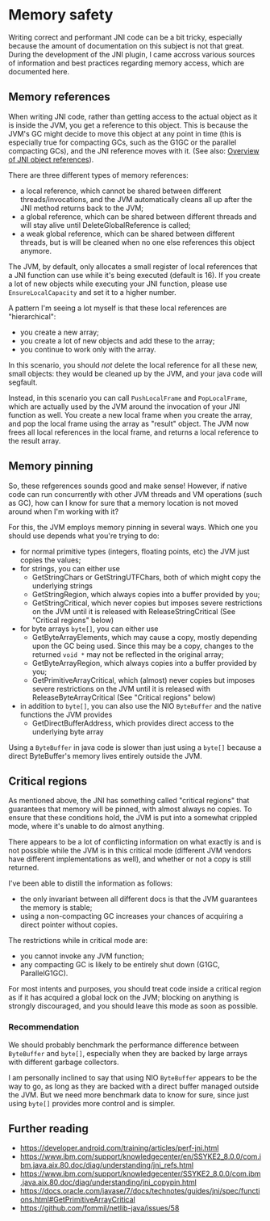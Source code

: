 # Memory safety

Writing correct and performant JNI code can be a bit tricky, especially because the amount of documentation on this subject is not that great. During the development of the JNI plugin, I came accross various sources of information and best practices regarding memory access, which are documented here.

## Memory references

When writing JNI code, rather than getting access to the actual object as it is inside the JVM, you get a reference to this object. This is because the JVM's GC might decide to move this object at any point in time (this is especially true for compacting GCs, such as the G1GC or the parallel compacting GCs), and the JNI reference moves with it. (See also: [Overview of JNI object references](https://www.ibm.com/support/knowledgecenter/en/SSYKE2_8.0.0/com.ibm.java.aix.80.doc/diag/understanding/jni_refs.html)).

There are three different types of memory references:

 * a local reference, which cannot be shared between different threads/invocations, and the JVM automatically cleans all up after the JNI method returns back to the JVM;
 * a global reference, which can be shared between different threads and will stay alive until DeleteGlobalReference is called;
 * a weak global reference, which can be shared between different threads, but is will be cleaned when no one else references this object anymore.
 
The JVM, by default, only allocates a small register of local references that a JNI function can use while it's being executed (default is 16). If you create a lot of new objects while executing your JNI function, please use `EnsureLocalCapacity` and set it to a higher number. 

A pattern I'm seeing a lot myself is that these local references are "hierarchical":

* you create a new array;
* you create a lot of new objects and add these to the array;
* you continue to work only with the array.
 
In this scenario, you should *not* delete the local reference for all these new, small objects: they would be cleaned up by the JVM, and your java code will segfault.

Instead, in this scenario you can call `PushLocalFrame` and `PopLocalFrame`, which are actually used by the JVM around the invocation of your JNI function as well. You create a new local frame when you create the array, and pop the local frame using the array as "result" object. The JVM now frees all local references in the local frame, and returns a local reference to the result array.

## Memory pinning

So, these refgerences sounds good and make sense! However, if native code can run concurrently with other JVM threads and VM operations (such as GC), how can I know for sure that a memory location is not moved around when I'm working with it?

For this, the JVM employs memory pinning in several ways. Which one you should use depends what you're trying to do:

* for normal primitive types (integers, floating points, etc) the JVM just copies the values;
* for strings, you can either use
  * GetStringChars or GetStringUTFChars, both of which might copy the underlying strings
  * GetStringRegion, which always copies into a buffer provided by you;
  * GetStringCritical, which never copies but imposes severe restrictions on the JVM until it is released with ReleaseStringCritical (See "Critical regions" below)
* for byte arrays `byte[]`, you can either use
  * GetByteArrayElements, which may cause a copy, mostly depending upon the GC being used. Since this may be a copy, changes to the returned `void *` may not be reflected in the original array;
  * GetByteArrayRegion, which always copies into a buffer provided by you;
  * GetPrimitiveArrayCritical, which (almost) never copies but imposes severe restrictions on the JVM until it is released with ReleaseByteArrayCritical (See "Critical regions" below)
* in addition to `byte[]`, you can also use the NIO `ByteBuffer` and the native functions the JVM provides
  * GetDirectBufferAddress, which provides direct access to the underlying byte array

Using a `ByteBuffer` in java code is slower than just using a `byte[]` because a direct ByteBuffer's memory lives entirely outside the JVM. 


## Critical regions

As mentioned above, the JNI has something called "critical regions" that guarantees that memory will be pinned, with almost always no copies. To ensure that these conditions hold, the JVM is put into a somewhat crippled mode, where it's unable to do almost anything.

There appears to be a lot of conflicting information on what exactly is and is not possible while the JVM is in this critical mode (different JVM vendors have different implementations as well), and whether or not a copy is still returned.

I've been able to distill the information as follows:

* the only invariant between all different docs is that the JVM guarantees the memory is stable;
* using a non-compacting GC increases your chances of acquiring a direct pointer without copies.
 
The restrictions while in critical mode are:

* you cannot invoke any JVM function;
* any compacting GC is likely to be entirely shut down (G1GC, ParallelG1GC).
 
For most intents and purposes, you should treat code inside a critical region as if it has acquired a global lock on the JVM; blocking on anything is strongly discouraged, and you should leave this mode as soon as possible.


### Recommendation

We should probably benchmark the performance difference between `ByteBuffer` and `byte[]`, especially when they are backed by large arrays with different garbage collectors. 

I am personally inclined to say that using NIO `ByteBuffer` appears to be the way to go, as long as they are backed with a direct buffer managed outside the JVM. But we need more benchmark data to know for sure, since just using `byte[]` provides more control and is simpler.

## Further reading

 * https://developer.android.com/training/articles/perf-jni.html
 * https://www.ibm.com/support/knowledgecenter/en/SSYKE2_8.0.0/com.ibm.java.aix.80.doc/diag/understanding/jni_refs.html
 * https://www.ibm.com/support/knowledgecenter/SSYKE2_8.0.0/com.ibm.java.aix.80.doc/diag/understanding/jni_copypin.html
 * https://docs.oracle.com/javase/7/docs/technotes/guides/jni/spec/functions.html#GetPrimitiveArrayCritical
 * https://github.com/fommil/netlib-java/issues/58
